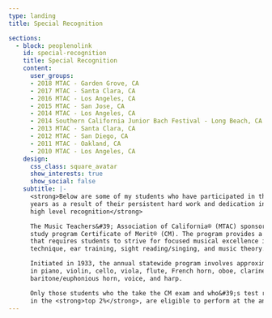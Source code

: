 ```yaml
---
type: landing
title: Special Recognition

sections:
  - block: peoplenolink
    id: special-recognition
    title: Special Recognition
    content:
      user_groups:
      - 2018 MTAC - Garden Grove, CA
      - 2017 MTAC - Santa Clara, CA
      - 2016 MTAC - Los Angeles, CA
      - 2015 MTAC - San Jose, CA
      - 2014 MTAC - Los Angeles, CA
      - 2014 Southern California Junior Bach Festival - Long Beach, CA
      - 2013 MTAC - Santa Clara, CA
      - 2012 MTAC - San Diego, CA
      - 2011 MTAC - Oakland, CA
      - 2010 MTAC - Los Angeles, CA
    design:
      css_class: square_avatar
      show_interests: true
      show_social: false
    subtitle: |-
      <strong>Below are some of my students who have participated in the MTAC throughout the
      years as a result of their persistent hard work and dedication in reaching this
      high level recognition</strong>

      The Music Teachers&#39; Association of California® (MTAC) sponsors the music
      study program Certificate of Merit® (CM). The program provides a standard of curriculum
      that requires students to strive for focused musical excellence in performance,
      technique, ear training, sight reading/singing, and music theory.

      Initiated in 1933, the annual statewide program involves approximately 30,000 students
      in piano, violin, cello, viola, flute, French horn, oboe, clarinet, saxophone, bassoon,
      baritone/euphonious horn, voice, and harp.

      Only those students who the take the CM exam and who&#39;s test results place them
      in the <strong>top 2%</strong>, are eligible to perform at the annual MTAC convention.
---
```




